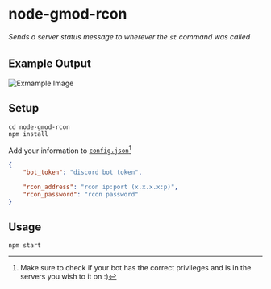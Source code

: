 # node-gmod-rcon
###### Sends a server status message to wherever the `st` command was called

## Example Output
![Exmample Image](https://i.imgur.com/gL3TdT1.png)

## Setup

```console
cd node-gmod-rcon
npm install
```

Add your information to [`config.json`](https://github.com/Smigg-y/node-gmod-rcon/blob/main/config.json)[^1]

```json
{
    "bot_token": "discord bot token",

    "rcon_address": "rcon ip:port (x.x.x.x:p)",
    "rcon_password": "rcon password"
}
```

## Usage
```console
npm start
```

[^1]: Make sure to check if your bot has the correct privileges and is in the servers you wish to it on :)
